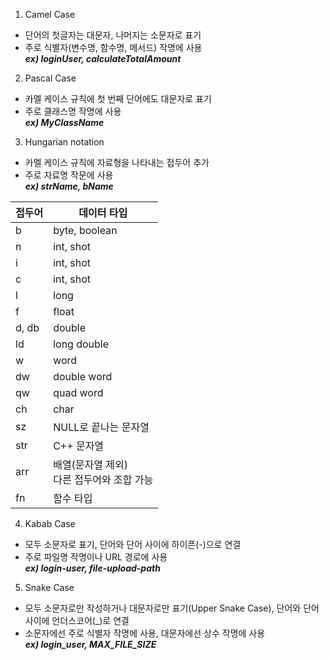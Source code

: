 1. Camel Case

- 단어의 첫글자는 대문자, 나머지는 소문자로 표기
- 주로 식별자(변수명, 함수명, 메서드) 작명에 사용
<br>***ex) loginUser, calculateTotalAmount***

2. Pascal Case

- 카멜 케이스 규칙에 첫 번째 단어에도 대문자로 표기
- 주로 클래스명 작명에 사용
<br>***ex) MyClassName***

3. Hungarian notation

- 카멜 케이스 규칙에 자료형을 나타내는 접두어 추가
- 주로 자료명 작문에 사용
<br>***ex) strName, bName***

| 접두어 | 데이터 타입 |
| ------ | ----------- |
| b | byte, boolean |
| n | int, shot |
| i | int, shot |
| c | int, shot |
| l | long |
| f | float |
| d, db | double |
| ld | long double |
| w | word |
| dw | double word |
| qw | quad word |
| ch | char |
| sz | NULL로 끝나는 문자열 |
| str | C++ 문자열 |
| arr | 배열(문자열 제외)<br>다른 접두어와 조합 가능 |
| fn | 함수 타입 |

4. Kabab Case

- 모두 소문자로 표기, 단어와 단어 사이에 하이픈(-)으로 연결
- 주로 파일명 작명이나 URL 경로에 사용
<br>***ex) login-user, file-upload-path***

5. Snake Case

- 모두 소문자로만 작성하거나 대문자로만 표기(Upper Snake Case), 단어와 단어 사이에 언더스코어(_)로 연결
- 소문자에선 주로 식별자 작명에 사용, 대문자에선 상수 작명에 사용
<br>***ex) login_user, MAX_FILE_SIZE***


